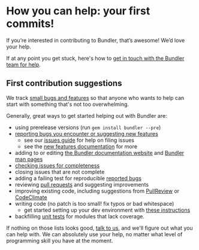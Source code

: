 # How you can help: your first commits!

If you’re interested in contributing to Bundler, that’s awesome! We’d love your help.

If at any point you get stuck, here's how to [get in touch with the Bundler team for help](GETTING_HELP.md).

## First contribution suggestions

We track [small bugs and features](https://github.com/bundler/bundler/issues?q=is%3Aissue+is%3Aopen+label%3A%22good+first+issue%22) so that anyone who wants to help can start with something that's not too overwhelming.

Generally, great ways to get started helping out with Bundler are:

  - using prerelease versions (run `gem install bundler --pre`)
  - [reporting bugs you encounter or suggesting new features](https://github.com/bundler/bundler/issues/new)
    - see our [issues guide](ISSUES.md) for help on filing issues
    - see the [new features documentation](../development/NEW_FEATURES.md) for more
  - adding to or editing [the Bundler documentation website](https://bundler.io) and [Bundler man pages](https://bundler.io/man/bundle.1.html)
  - [checking issues for completeness](BUG_TRIAGE.md)
  - closing issues that are not complete
  - adding a failing test for reproducible [reported bugs](https://github.com/bundler/bundler/issues)
  - reviewing [pull requests](https://github.com/bundler/bundler/pulls) and suggesting improvements
  - improving existing code, including suggestions from [PullReview](https://www.pullreview.com/github/bundler/bundler/reviews/master) or [CodeClimate](https://codeclimate.com/github/bundler/bundler)
  - writing code (no patch is too small! fix typos or bad whitespace)
    - get started setting up your dev environment with [these instructions](../development/SETUP.md)
  - backfilling [unit tests](https://github.com/bundler/bundler/tree/master/spec/bundler) for modules that lack coverage.

If nothing on those lists looks good, [talk to us](https://slack.bundler.io/), and we'll figure out what you can help with. We can absolutely use your help, no matter what level of programming skill you have at the moment.
